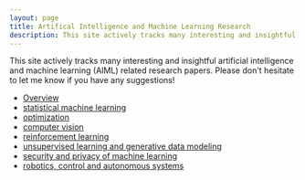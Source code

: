 ```yaml
---
layout: page
title: Artifical Intelligence and Machine Learning Research
description: This site actively tracks many interesting and insightful artificial intelligence and machine learning (AIML) related research papers. Please don't hesitate to let me know if you have any suggestions!
---
```


This site actively tracks many interesting and insightful artificial intelligence
and machine learning (AIML) related research papers. Please don't hesitate to let 
me know if you have any suggestions!

- [Overview](pages/overview.html)
- [statistical machine learning](https://aimlthatmatters.github.io/pages/statsml.html)
- [optimization](https://aimlthatmatters.github.io/pages/optimization.html)
- [computer vision](https://aimlthatmatters.github.io/pages/cv.html)
- [reinforcement learning](https://aimlthatmatters.github.io/pages/rl.html)
- [unsupervised learning and generative data modeling](https://aimlthatmatters.github.io/pages/ul.html)
- [security and privacy of machine learning](https://aimlthatmatters.github.io/pages/sp.html)
- [robotics, control and autonomous systems](https://aimlthatmatters.github.io/pages/robot.html) 
